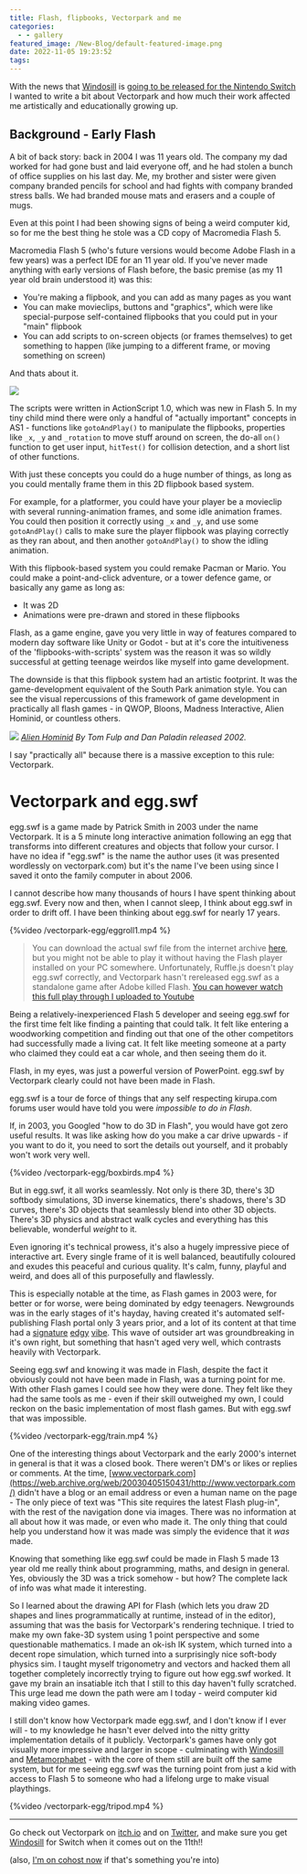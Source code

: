 ```yaml
---
title: Flash, flipbooks, Vectorpark and me
categories:
  - - gallery
featured_image: /New-Blog/default-featured-image.png
date: 2022-11-05 19:23:52
tags:
---
```


With the news that [Windosill](https://vectorpark.itch.io/windosill) is [going to be released for the Nintendo Switch](https://twitter.com/vectorpark/status/1588577343865774080) I wanted to write a bit about Vectorpark and how much their work affected me artistically and educationally growing up.

## Background - Early Flash

A bit of back story: back in 2004 I was 11 years old. The company my dad worked for had gone bust and laid everyone off, and he had stolen a bunch of office supplies on his last day. Me, my brother and sister were given company branded pencils for school and had fights with company branded stress balls. We had branded mouse mats and erasers and a couple of mugs.

Even at this point I had been showing signs of being a weird computer kid, so for me the best thing he stole was a CD copy of Macromedia Flash 5.

Macromedia Flash 5 (who's future versions would become Adobe Flash in a few years) was a perfect IDE for an 11 year old. If you've never made anything with early versions of Flash before, the basic premise (as my 11 year old brain understood it) was this:

- You're making a flipbook, and you can add as many pages as you want
- You can make movieclips, buttons and "graphics", which were like special-purpose self-contained flipbooks that you could put in your "main" flipbook
- You can add scripts to on-screen objects (or frames themselves) to get something to happen (like jumping to a different frame, or moving something on screen)

And thats about it. 

![](vectorpark-egg/macromediaflash5-2.png)

<!-- more -->

The scripts were written in ActionScript 1.0, which was new in Flash 5. In my tiny child mind there were only a handful of "actually important" concepts in AS1 - functions like `gotoAndPlay()` to manipulate the flipbooks, properties like `_x`, `_y` and `_rotation` to move stuff around on screen, the do-all `on()` function to get user input, `hitTest()` for collision detection, and a short list of other functions.

With just these concepts you could do a huge number of things, as long as you could mentally frame them in this 2D flipbook based system.

For example, for a platformer, you could have your player be a movieclip with several running-animation frames, and some idle animation frames. You could then position it correctly using `_x` and `_y`, and use some `gotoAndPlay()` calls to make sure the player flipbook was playing correctly as they ran about, and then another `gotoAndPlay()` to show the idling animation. 

With this flipbook-based system you could remake Pacman or Mario. You could make a point-and-click adventure, or a tower defence game, or basically any game as long as:

- It was 2D
- Animations were pre-drawn and stored in these flipbooks

Flash, as a game engine, gave you very little in way of features compared to modern day software like Unity or Godot - but at it's core the intuitiveness of the 'flipbooks-with-scripts' system was the reason it was so wildly successful at getting teenage weirdos like myself into game development. 

The downside is that this flipbook system had an artistic footprint. It was the game-development equivalent of the South Park animation style. You can see the visual repercussions of this framework of game development in practically all flash games - in QWOP, Bloons, Madness Interactive, Alien Hominid, or countless others.

![](vectorpark-egg/alienhomonid.png)
_[Alien Hominid](https://www.newgrounds.com/portal/view/59593) By Tom Fulp and Dan Paladin released 2002._

I say "practically all" because there is a massive exception to this rule: Vectorpark.

# Vectorpark and egg.swf

egg.swf is a game made by Patrick Smith in 2003 under the name Vectorpark. It is a 5 minute long interactive animation following an egg that transforms into different creatures and objects that follow your cursor. I have no idea if "egg.swf" is the name the author uses (it was presented wordlessly on vectorpark.com) but it's the name I've been using since I saved it onto the family computer in about 2006.

I cannot describe how many thousands of hours I have spent thinking about egg.swf. Every now and then, when I cannot sleep, I think about egg.swf in order to drift off. I have been thinking about egg.swf for nearly 17 years.

{%video /vectorpark-egg/eggroll1.mp4 %}

> You can download the actual swf file from the internet archive [here](https://web.archive.org/web/20031003090810oe_/http://vectorpark.com/films/egg.swf), but you might not be able to play it without having the Flash player installed on your PC somewhere. Unfortunately, Ruffle.js doesn't play egg.swf correctly, and Vectorpark hasn't rereleased egg.swf as a standalone game after Adobe killed Flash.
> [You can however watch this full play through I uploaded to Youtube](https://www.youtube.com/watch?v=WMiLNKnlsRY)

Being a relatively-inexperienced Flash 5 developer and seeing egg.swf for the first time felt like finding a painting that could talk. It felt like entering a woodworking competition and finding out that one of the other competitors had successfully made a living cat. It felt like meeting someone at a party who claimed they could eat a car whole, and then seeing them do it.

Flash, in my eyes, was just a powerful version of PowerPoint. egg.swf by Vectorpark clearly could not have been made in Flash.

egg.swf is a tour de force of things that any self respecting kirupa.com forums user would have told you were _impossible to do in Flash_.

If, in 2003, you Googled "how to do 3D in Flash", you would have got zero useful results. It was like asking how do you make a car drive upwards - if you want to do it, you need to sort the details out yourself, and it probably won't work very well.

{%video /vectorpark-egg/boxbirds.mp4 %}

But in egg.swf, it all works seamlessly. Not only is there 3D, there's 3D softbody simulations, 3D inverse kinematics, there's shadows, there's 3D curves, there's 3D objects that seamlessly blend into other 3D objects. There's 3D physics and abstract walk cycles and everything has this believable, wonderful _weight_ to it.

Even ignoring it's technical prowess, it's also a hugely impressive piece of interactive art. Every single frame of it is well balanced, beautifully coloured and exudes this peaceful and curious quality. It's calm, funny, playful and weird, and does all of this purposefully and flawlessly.

This is especially notable at the time, as Flash games in 2003 were, for better or for worse, were being dominated by edgy teenagers. Newgrounds was in the early stages of it's hayday, having created it's automated self-publishing Flash portal only 3 years prior, and a lot of its content at that time had a [signature](https://www.newgrounds.com/portal/view/310349) [edgy](https://www.newgrounds.com/portal/view/71851) [vibe](https://www.newgrounds.com/portal/view/66940). This wave of outsider art was groundbreaking in it's own right, but something that hasn't aged very well, which contrasts heavily with Vectorpark.

Seeing egg.swf and knowing it was made in Flash, despite the fact it obviously could not have been made in Flash, was a turning point for me. With other Flash games I could see how they were done. They felt like they had the same tools as me - even if their skill outweighed my own, I could reckon on the basic implementation of most flash games. But with egg.swf that was impossible.

{%video /vectorpark-egg/train.mp4 %}

One of the interesting things about Vectorpark and the early 2000's internet in general is that it was a closed book. There weren't DM's or likes or replies or comments. At the time, [www.vectorpark.com](https://web.archive.org/web/20030405150431/http://www.vectorpark.com/) didn't have a blog or an email address or even a human name on the page - The only piece of text was "This site requires the latest Flash plug-in", with the rest of the navigation done via images. There was no information at all about how it was made, or even who made it. The only thing that could help you understand how it was made was simply the evidence that it _was_ made.

Knowing that something like egg.swf could be made in Flash 5 made 13 year old me really think about programming, maths, and design in general. Yes, obviously the 3D was a trick somehow - but how? The complete lack of info was what made it interesting. 

So I learned about the drawing API for Flash (which lets you draw 2D shapes and lines programmatically at runtime, instead of in the editor), assuming that was the basis for Vectorpark's rendering technique. I tried to make my own fake-3D system using 1 point perspective and some questionable mathematics. I made an ok-ish IK system, which turned into a decent rope simulation, which turned into a surprisingly nice soft-body physics sim. I taught myself trigonometry and vectors and hacked them all together completely incorrectly trying to figure out how egg.swf worked. It gave my brain an insatiable itch that I still to this day haven't fully scratched. This urge lead me down the path were am I today - weird computer kid making video games.

I still don't know how Vectorpark made egg.swf, and I don't know if I ever will - to my knowledge he hasn't ever delved into the nitty gritty implementation details of it publicly. Vectorpark's games have only got visually more impressive and larger in scope - culminating with [Windosill](https://vectorpark.itch.io/windosill) and [Metamorphabet](https://vectorpark.itch.io/metamorphabet) - with the core of them still are built off the same system, but for me seeing egg.swf was the turning point from just a kid with access to Flash 5 to someone who had a lifelong urge to make visual playthings.

{%video /vectorpark-egg/tripod.mp4 %}

----


Go check out Vectorpark on [itch.io](https://vectorpark.itch.io) and on [Twitter](https://twitter.com/vectorpark/), and make sure you get [Windosill](https://vectorpark.itch.io/windosill) for Switch when it comes out on the 11th!!

(also, [I'm on cohost now](https://cohost.org/zappablamma) if that's something you're into)